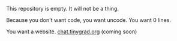 This repository is empty. It will not be a thing.

Because you don't want code, you want uncode. You want 0 lines.

You want a website. [chat.tinygrad.org](chat.tinygrad.org) (coming soon)
